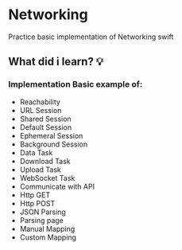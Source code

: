 # Networking
 Practice basic implementation of Networking swift
 
 ## What did i learn? 💡
 ### Implementation Basic example of: 
 - Reachability
 - URL Session
 - Shared Session
 - Default Session
 - Ephemeral Session
 - Background Session
 - Data Task
 - Download Task
 - Upload Task
 - WebSocket Task
 - Communicate with API
 - Http GET
 - Http POST
 - JSON Parsing
 - Parsing page
 - Manual Mapping
 - Custom Mapping
